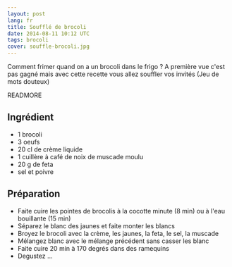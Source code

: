 ```yaml
---
layout: post
lang: fr
title: Soufflé de brocoli
date: 2014-08-11 10:12 UTC
tags: brocoli
cover: souffle-brocoli.jpg
---
```


Comment frimer quand on a un brocoli dans le frigo ? 
A première vue c'est pas gagné mais avec cette recette vous allez souffler vos invités 
(Jeu de mots douteux)

READMORE

## Ingrédient

* 1 brocoli
* 3 oeufs
* 20 cl de crème liquide
* 1 cuillère à café de noix de muscade moulu
* 20 g de feta
* sel et poivre

## Préparation

* Faite cuire les pointes de brocolis à la cocotte minute (8 min) ou à l'eau bouillante (15 min)
* Séparez le blanc des jaunes et faite monter les blancs 
* Broyez le brocoli avec la crème, les jaunes, la feta, le sel, la muscade
* Mélangez blanc avec le mélange précédent sans casser les blanc
* Faite cuire 20 min à 170 degrés dans des ramequins
* Degustez ...